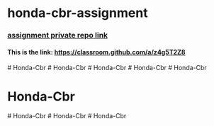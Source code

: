 # honda-cbr-assignment
### [assignment private repo link](https://classroom.github.com/a/z4g5T2Z8)
#### This is the link: https://classroom.github.com/a/z4g5T2Z8
#   H o n d a - C b r  
 #   H o n d a - C b r  
 #   H o n d a - C b r  
 #   H o n d a - C b r  
 # Honda-Cbr
# Honda-Cbr
#   H o n d a - C b r  
 #   H o n d a - C b r  
 # Honda-Cbr
